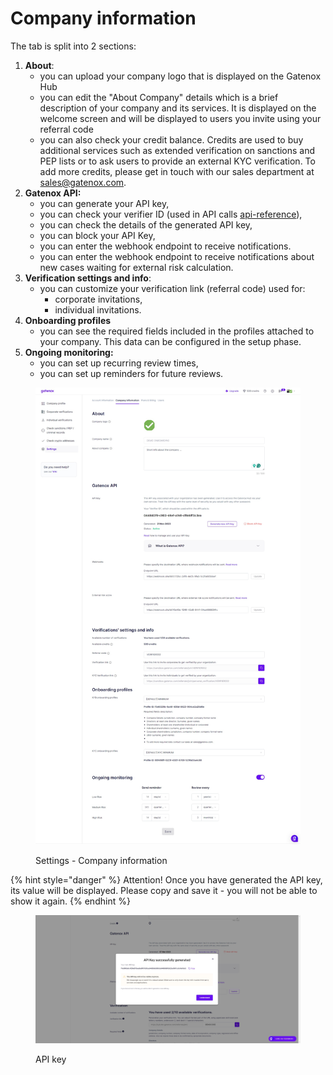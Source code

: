 # Company information

The tab is split into 2 sections:

1. **About**:
   * you can upload your company logo that is displayed on the Gatenox Hub
   * you can edit the "About Company" details which is a brief description of your company and its services. It is displayed on the welcome screen and will be displayed to users you invite using your referral code
   * you can also check your credit balance. Credits are used to buy additional services such as extended verification on sanctions and PEP lists or to ask users to provide an external KYC verification. To add more credits, please get in touch with our sales department at sales@gatenox.com.
2. **Gatenox API:**
   * you can generate your API key,
   * you can check your verifier ID (used in API calls [api-reference](../gatenox-api/api-reference/ "mention")),&#x20;
   * you can check the details of the generated API key,
   * you can block your API Key,
   * you can enter the webhook endpoint to receive notifications.&#x20;
   * you can enter the webhook endpoint to receive notifications about new cases waiting for external risk calculation.&#x20;
3. **Verification settings and info**:
   * you can customize your verification link (referral code) used for:
     * corporate invitations,
     * individual invitations.
4. **Onboarding profiles**
   * you can see the required fields included in the profiles attached to your company. This data can be configured in the setup phase.
5. **Ongoing monitoring:**
   * you can set up recurring review times,
   * you can set up reminders for future reviews.

<figure><img src="../.gitbook/assets/Company information (2).png" alt="Settings - Company information"><figcaption><p>Settings - Company information</p></figcaption></figure>



{% hint style="danger" %}
Attention! Once you have generated the API key, its value will be displayed. Please copy and save it - you will not be able to show it again.
{% endhint %}

<figure><img src="../.gitbook/assets/Settings_Gatenox_API_popup.png" alt="API key"><figcaption><p>API key</p></figcaption></figure>
